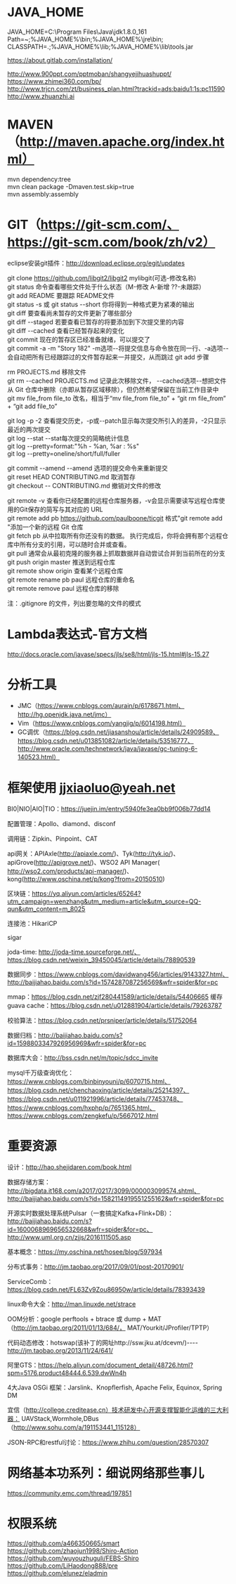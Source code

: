 # JAVA_HOME  
JAVA_HOME=C:\Program Files\Java\jdk1.8.0_161  
Path=~;%JAVA_HOME%\bin;%JAVA_HOME%\jre\bin;  
CLASSPATH=.;%JAVA_HOME%\lib;%JAVA_HOME%\lib\tools.jar

https://about.gitlab.com/installation/

http://www.900ppt.com/pptmoban/shangyejihuashuppt/
https://www.zhimei360.com/bp/
http://www.trjcn.com/zt/business_plan.html?trackid=ads:baidu1:1s:pc11590
http://www.zhuanzhi.ai

# MAVEN（http://maven.apache.org/index.html）  
mvn dependency:tree  
mvn clean package -Dmaven.test.skip=true  
mvn assembly:assembly  

# GIT（https://git-scm.com/、https://git-scm.com/book/zh/v2）  
eclipse安装git插件：http://download.eclipse.org/egit/updates  

git clone https://github.com/libgit2/libgit2 mylibgit(可选-修改名称)  
git status 命令查看哪些文件处于什么状态（M-修改   A-新增  ??-未跟踪）  
git add README  要跟踪 README文件  
git status -s 或 git status --short 你将得到一种格式更为紧凑的输出  
git diff 要查看尚未暂存的文件更新了哪些部分  
git diff --staged 若要查看已暂存的将要添加到下次提交里的内容  
git diff --cached 查看已经暂存起来的变化  
git commit  现在的暂存区已经准备就绪，可以提交了  
git commit -a -m "Story 182"  -m选项--将提交信息与命令放在同一行、-a选项--会自动把所有已经跟踪过的文件暂存起来一并提交，从而跳过 git add 步骤  

rm PROJECTS.md 移除文件  
git rm --cached PROJECTS.md 记录此次移除文件， --cached选项--想把文件从 Git 仓库中删除（亦即从暂存区域移除），但仍然希望保留在当前工作目录中  
git mv file_from file_to 改名，相当于“mv file_from file_to” + “git rm file_from” + “git add file_to”  

git log -p -2  查看提交历史，-p或--patch显示每次提交所引入的差异，-2只显示最近的两次提交  
git log --stat  --stat每次提交的简略统计信息  
git log --pretty=format:"%h - %an, %ar : %s"  
git log --pretty=oneline/short/full/fuller  

git commit --amend   --amend 选项的提交命令来重新提交  
git reset HEAD CONTRIBUTING.md   取消暂存  
git checkout -- CONTRIBUTING.md  撤销对文件的修改  

git remote -v  查看你已经配置的远程仓库服务器，-v会显示需要读写远程仓库使用的Git保存的简写与其对应的 URL  
git remote add pb https://github.com/paulboone/ticgit  格式"git remote add <shortname> <url>"添加一个新的远程 Git 仓库  
git fetch pb  从中拉取所有你还没有的数据。 执行完成后，你将会拥有那个远程仓库中所有分支的引用，可以随时合并或查看。  
git pull 通常会从最初克隆的服务器上抓取数据并自动尝试合并到当前所在的分支   
git push origin master  推送到远程仓库  
git remote show origin 查看某个远程仓库  
git remote rename pb paul 远程仓库的重命名  
git remote remove paul  远程仓库的移除  

注：.gitignore 的文件，列出要忽略的文件的模式  

# Lambda表达式-官方文档
http://docs.oracle.com/javase/specs/jls/se8/html/jls-15.html#jls-15.27

# 分析工具
- JMC（https://www.cnblogs.com/aurain/p/6178671.html、http://hg.openjdk.java.net/jmc）
- Vim（https://www.cnblogs.com/yangjig/p/6014198.html）
- GC调优（https://blog.csdn.net/jiasanshou/article/details/24909589、https://blog.csdn.net/u013851082/article/details/53516777、http://www.oracle.com/technetwork/java/javase/gc-tuning-6-140523.html）

# 框架使用  jjxiaoluo@yeah.net
BI0|NIO|AIO|TIO：https://juejin.im/entry/5940fe3ea0bb9f006b77dd14

配置管理：Apollo、diamond、disconf

调用链：Zipkin、Pinpoint、CAT

api网关：APIAxle(http://apiaxle.com/)、Tyk(http://tyk.io/)、apiGrove(http://apigrove.net/)、WSO2 API Manager( http://wso2.com/products/api-manager/)、kong(http://www.oschina.net/p/kong?from=20150510)

区块链：https://yq.aliyun.com/articles/65264?utm_campaign=wenzhang&utm_medium=article&utm_source=QQ-qun&utm_content=m_8025

连接池：HikariCP

sigar

joda-time: http://joda-time.sourceforge.net/、https://blog.csdn.net/weixin_39450045/article/details/78890539

数据同步：https://www.cnblogs.com/davidwang456/articles/9143327.html、http://baijiahao.baidu.com/s?id=1574287087256569&wfr=spider&for=pc

mmap：https://blog.csdn.net/zjf280441589/article/details/54406665
缓存guava cache：https://blog.csdn.net/u012881904/article/details/79263787

校验算法：https://blog.csdn.net/prsniper/article/details/51752064

数据归档：http://baijiahao.baidu.com/s?id=1598803347926956969&wfr=spider&for=pc

数据库大会：http://bss.csdn.net/m/topic/sdcc_invite

mysql千万级查询优化：https://www.cnblogs.com/binbinyouni/p/6070715.html、https://blog.csdn.net/chenchaoxing/article/details/25214397、https://blog.csdn.net/u011921996/article/details/77453748、https://www.cnblogs.com/hxphp/p/7651365.html、https://www.cnblogs.com/zengkefu/p/5667012.html

# 重要资源
设计：http://hao.shejidaren.com/book.html

数据存储方案：http://bigdata.it168.com/a2017/0217/3099/000003099574.shtml、http://baijiahao.baidu.com/s?id=1582114919551255162&wfr=spider&for=pc

开源实时数据处理系统Pulsar（一套搞定Kafka+Flink+DB）：http://baijiahao.baidu.com/s?id=1600068969656532668&wfr=spider&for=pc、http://www.uml.org.cn/zjjs/2016111505.asp

基本概念：https://my.oschina.net/hosee/blog/597934

分布式事务：http://jm.taobao.org/2017/09/01/post-20170901/

ServiceComb：https://blog.csdn.net/FL63Zv9Zou86950w/article/details/78393439

linux命令大全：http://man.linuxde.net/strace

OOM分析：google perftools + btrace 或 dump + MAT（http://jm.taobao.org/2011/01/13/684/， MAT/Yourkit/JProfiler/TPTP）

代码动态修改：hotswap(该补丁的网址http://ssw.jku.at/dcevm/)----http://jm.taobao.org/2013/11/24/641/

阿里GTS：https://help.aliyun.com/document_detail/48726.html?spm=5176.product48444.6.539.dwWn4h

4大Java OSGi 框架：Jarslink、Knopflerfish, Apache Felix, Equinox, Spring DM

宜信（http://college.creditease.cn）技术研发中心开源支撑智能化运维的三大利器：   UAVStack,Wormhole,DBus（http://www.sohu.com/a/191153441_115128）

JSON-RPC和restful讨论：https://www.zhihu.com/question/28570307


# 网络基本功系列：细说网络那些事儿
https://community.emc.com/thread/197851


# 权限系统
https://github.com/a466350665/smart  
https://github.com/zhaojun1998/Shiro-Action  
https://github.com/wuyouzhuguli/FEBS-Shiro  
https://github.com/LiHaodong888/pre  
https://github.com/elunez/eladmin  
